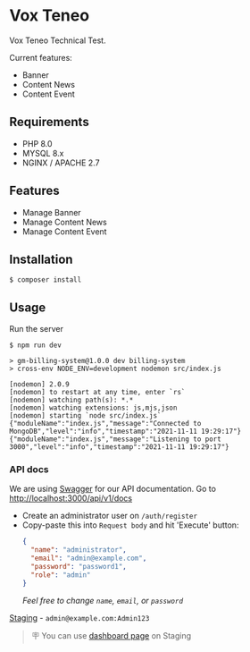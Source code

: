 # Vox Teneo

Vox Teneo Technical Test.

Current features:
- Banner
- Content News
- Content Event

## Requirements
- PHP 8.0
- MYSQL 8.x
- NGINX / APACHE 2.7

## Features

- Manage Banner
- Manage Content News
- Manage Content Event

## Installation
```
$ composer install
```

## Usage
Run the server
```
$ npm run dev

> gm-billing-system@1.0.0 dev billing-system
> cross-env NODE_ENV=development nodemon src/index.js

[nodemon] 2.0.9
[nodemon] to restart at any time, enter `rs`
[nodemon] watching path(s): *.*
[nodemon] watching extensions: js,mjs,json
[nodemon] starting `node src/index.js`
{"moduleName":"index.js","message":"Connected to MongoDB","level":"info","timestamp":"2021-11-11 19:29:17"}
{"moduleName":"index.js","message":"Listening to port 3000","level":"info","timestamp":"2021-11-11 19:29:17"}
```

### API docs
We are using [Swagger](https://swagger.io/) for our API documentation.
Go to [http://localhost:3000/api/v1/docs](http://localhost:3000/api/v1/docs)
   - Create an administrator user on `/auth/register`
   - Copy-paste this into `Request body` and hit 'Execute' button:
      ```json
      {
        "name": "administrator",
        "email": "admin@example.com",
        "password": "password1",
        "role": "admin"
      }
      ```
      *Feel free to change `name`, `email`, or `password`*

[Staging](https://staging-billingsystem.gramedia.com/api/v1/docs) - `admin@example.com:Admin123`
   >🪧 You can use [dashboard page](https://staging-billingsystem.gramedia.com) on Staging
